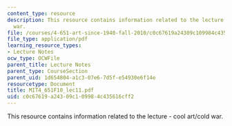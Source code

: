 ```yaml
---
content_type: resource
description: This resource contains information related to the lecture - cool art/cold
  war.
file: /courses/4-651-art-since-1940-fall-2010/c0c67619a24309c109984c435616cff2_MIT4_651F10_lec11.pdf
file_type: application/pdf
learning_resource_types:
- Lecture Notes
ocw_type: OCWFile
parent_title: Lecture Notes
parent_type: CourseSection
parent_uid: 1d654804-a1c3-07e6-7d5f-e54930e6f14e
resourcetype: Document
title: MIT4_651F10_lec11.pdf
uid: c0c67619-a243-09c1-0998-4c435616cff2
---
```

This resource contains information related to the lecture - cool art/cold war.

